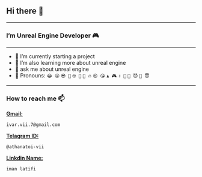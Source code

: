 ## Hi there 👋
---
### I’m Unreal Engine Developer 🎮
---
- 🔭 I’m currently starting a project
- 🌱 I’m also learning more about unreal engine
- 💬 ask me about unreal engine
- 🧑 Pronouns:  ```😂 😜``` ```😎 🤠``` ```🤓 🤔``` ```🥶 🔥``` ```😍 😘``` ```♟️ 🎮``` ```✌️ 🤝``` ```🤫 😈``` ```🤑 😇```
---
### How to reach me 📫

[**Gmail:**]()
```
ivar.vii.7@gmail.com
```

[**Telagram ID:**](https://t.me/athanatoi_vii)
```
@athanatoi-vii
```

[**Linkdin Name:**](https://www.linkedin.com/public-profile/settings)
```
iman latifi
```
